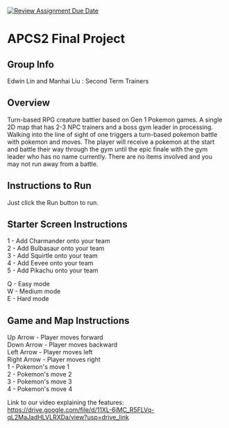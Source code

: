 [![Review Assignment Due Date](https://classroom.github.com/assets/deadline-readme-button-24ddc0f5d75046c5622901739e7c5dd533143b0c8e959d652212380cedb1ea36.svg)](https://classroom.github.com/a/syDSSnTt)
# APCS2 Final Project
## Group Info
Edwin Lin and Manhai Liu : Second Term Trainers
## Overview
Turn-based RPG creature battler based on Gen 1 Pokemon games. A single 2D map that has 2-3 NPC trainers and a boss gym leader in processing. Walking into the line of sight of one triggers a turn-based pokemon battle with pokemon and moves. The player will receive a pokemon at the start and battle their way through the gym until the epic finale with the gym leader who has no name currently. There are no items involved and you may not run away from a battle. 

## Instructions to Run
Just click the Run button to run.

## Starter Screen Instructions 
1 - Add Charmander onto your team<br />
2 - Add Bulbasaur onto your team<br />
3 - Add Squirtle onto your team<br />
4 - Add Eevee onto your team<br />
5 - Add Pikachu onto your team<br />

Q - Easy mode<br />
W - Medium mode<br />
E - Hard mode<br />



## Game and Map Instructions 
Up Arrow - Player moves forward <br />
Down Arrow - Player moves backward<br />
Left Arrow - Player moves left<br />
Right Arrow - Player moves right<br />
1 - Pokemon's move 1<br />
2 - Pokemon's move 2<br />
3 - Pokemon's move 3<br />
4 - Pokemon's move 4<br />

Link to our video explaining the features: https://drive.google.com/file/d/11XL-6jMC_R5FLVq-qL2MaJadHLVLRXDa/view?usp=drive_link 